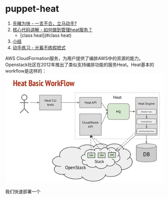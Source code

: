 # puppet-heat

1. [先睹为快 - 一言不合，立马动手?](#先睹为快)
2. [核心代码讲解 - 如何做到管理heat服务？](#核心代码讲解)
    - [class heat](#class heat)
3. [小结](##小结)
4. [动手练习 - 光看不练假把式](##动手练习)


AWS CloudFormation服务，为用户提供了编排AWS中的资源的能力。Openstack社区在2012年推出了类似支持编排功能的服务Heat。Heat基本的workflow是这样的：
![](../images/heat.png)

我们快速部署一个